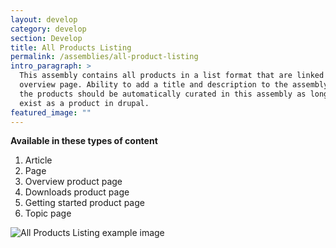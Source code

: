 ```yaml
---
layout: develop
category: develop
section: Develop
title: All Products Listing
permalink: /assemblies/all-product-listing
intro_paragraph: >
  This assembly contains all products in a list format that are linked to their
  overview page. Ability to add a title and description to the assembly. All of
  the products should be automatically curated in this assembly as long as they
  exist as a product in drupal.
featured_image: ""
---
```

**Available in these types of content**

1. Article
2. Page
3. Overview product page
4. Downloads product page
5. Getting started product page
6. Topic page

![All Products Listing example image](/design-manual/assets/uploads/all_products_listing_example.png)